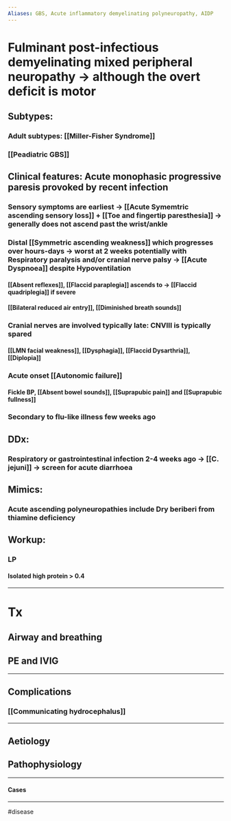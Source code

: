 ```yaml
---
Aliases: GBS, Acute inflammatory demyelinating polyneuropathy, AIDP
---
```

# Fulminant post-infectious demyelinating mixed peripheral neuropathy -> although the overt deficit is motor
## Subtypes:
### Adult subtypes: [[Miller-Fisher Syndrome]]
### [[Peadiatric GBS]]
## Clinical features: Acute monophasic progressive paresis provoked by recent infection
### Sensory symptoms are earliest -> [[Acute Symemtric ascending sensory loss]] + [[Toe and fingertip paresthesia]] -> generally does not ascend past the wrist/ankle
### Distal [[Symmetric ascending weakness]] which progresses over hours-days -> worst at 2 weeks potentially with Respiratory paralysis and/or cranial nerve palsy -> [[Acute Dyspnoea]] despite Hypoventilation
#### [[Absent reflexes]], [[Flaccid paraplegia]] ascends to -> [[Flaccid quadriplegia]] if severe 
#### [[Bilateral reduced air entry]], [[Diminished breath sounds]]
### Cranial nerves are involved typically late: CNVIII is typically spared
#### [[LMN facial weakness]], [[Dysphagia]], [[Flaccid Dysarthria]], [[Diplopia]]
### Acute onset [[Autonomic failure]]
#### Fickle BP, [[Absent bowel sounds]], [[Suprapubic pain]] and [[Suprapubic fullness]]
### Secondary to flu-like illness few weeks ago 
## DDx:
### Respiratory or gastrointestinal infection 2-4 weeks ago -> [[C. jejuni]] -> screen for acute diarrhoea
## Mimics:
### Acute ascending polyneuropathies include Dry beriberi from thiamine deficiency
## Workup:
### LP
#### Isolated high protein > 0.4

---
# Tx
## Airway and breathing 
## PE and IVIG 
---
## Complications
### [[Communicating hydrocephalus]]

---
## Aetiology
###
## Pathophysiology

---
#### Cases


---
#disease 